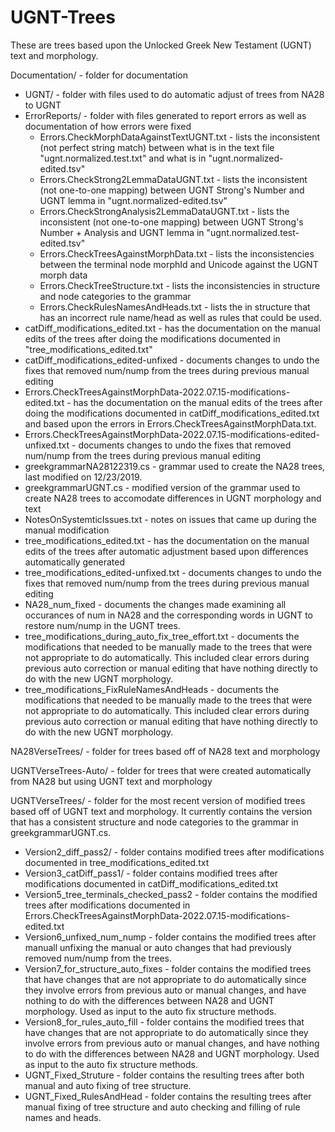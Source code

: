 # UGNT-Trees
These are trees based upon the Unlocked Greek New Testament (UGNT) text and morphology.

Documentation/ - folder for documentation
  * UGNT/ - folder with files used to do automatic adjust of trees from NA28 to UGNT
  * ErrorReports/ - folder with files generated to report errors as well as documentation of how errors were fixed
    - Errors.CheckMorphDataAgainstTextUGNT.txt - lists the inconsistent (not perfect string match) between what is in the text file "ugnt.normalized.test.txt" and what is in "ugnt.normalized-edited.tsv"
    - Errors.CheckStrong2LemmaDataUGNT.txt - lists the inconsistent (not one-to-one mapping) between UGNT Strong's Number and UGNT lemma in "ugnt.normalized-edited.tsv"
    - Errors.CheckStrongAnalysis2LemmaDataUGNT.txt - lists the inconsistent (not one-to-one mapping) between UGNT Strong's Number + Analysis and UGNT lemma in "ugnt.normalized.test-edited.tsv"
    - Errors.CheckTreesAgainstMorphData.txt - lists the inconsistencies between the terminal node morphId and Unicode against the UGNT morph data
    - Errors.CheckTreeStructure.txt - lists the inconsistencies in structure and node categories to the grammar
    - Errors.CheckRulesNamesAndHeads.txt - lists the in structure that has an incorrect rule name/head as well as rules that could be used.
  * catDiff_modifications_edited.txt - has the documentation on the manual edits of the trees after doing the modifications documented in "tree_modifications_edited.txt"
  * catDiff_modifications_edited-unfixed - documents changes to undo the fixes that removed num/nump from the trees during previous manual editing
  * Errors.CheckTreesAgainstMorphData-2022.07.15-modifications-edited.txt - has the documentation on the manual edits of the trees after doing the modifications documented in catDiff_modifications_edited.txt and based upon the errors in Errors.CheckTreesAgainstMorphData.txt.
  * Errors.CheckTreesAgainstMorphData-2022.07.15-modifications-edited-unfixed.txt - documents changes to undo the fixes that removed num/nump from the trees during previous manual editing
  * greekgrammarNA28122319.cs - grammar used to create the NA28 trees, last modified on 12/23/2019.
  * greekgrammarUGNT.cs - modified version of the grammar used to create NA28 trees to accomodate differences in UGNT morphology and text
  * NotesOnSystemticIssues.txt - notes on issues that came up during the manual modification
  * tree_modifications_edited.txt - has the documentation on the manual edits of the trees after automatic adjustment based upon differences automatically generated
  * tree_modifications_edited-unfixed.txt - documents changes to undo the fixes that removed num/nump from the trees during previous manual editing
  * NA28_num_fixed - documents the changes made examining all occurances of num in NA28 and the corresponding words in UGNT to restore num/nump in the UGNT trees.
  * tree_modifications_during_auto_fix_tree_effort.txt - documents the modifications that needed to be manually made to the trees that were not appropriate to do automatically. This included clear errors during previous auto correction or manual editing that have nothing directly to do with the new UGNT morphology.
  * tree_modifications_FixRuleNamesAndHeads - documents the modifications that needed to be manually made to the trees that were not appropriate to do automatically. This included clear errors during previous auto correction or manual editing that have nothing directly to do with the new UGNT morphology.

NA28VerseTrees/ - folder for trees based off of NA28 text and morphology

UGNTVerseTrees-Auto/ - folder for trees that were created automatically from NA28 but using UGNT text and morphology

UGNTVerseTrees/ - folder for the most recent version of modified trees based off of UGNT text and morphology. It currently contains the version that has a consistent structure and node categories to the grammar in greekgrammarUGNT.cs.
 * Version2_diff_pass2/ - folder contains modified trees after modifications documented in tree_modifications_edited.txt
 * Version3_catDiff_pass1/ - folder contains modified trees after modifications documented in catDiff_modifications_edited.txt
 * Version5_tree_terminals_checked_pass2 - folder contains the modified trees after modifications documented in Errors.CheckTreesAgainstMorphData-2022.07.15-modifications-edited.txt
 * Version6_unfixed_num_nump - folder contains the modified trees after manuall unfixing the manual or auto changes that had previously removed num/nump from the trees.
 * Version7_for_structure_auto_fixes - folder contains the modified trees that have changes that are not appropriate to do automatically since they involve errors from previous auto or manual changes, and have nothing to do with the differences between NA28 and UGNT morphology. Used as input to the auto fix structure methods.
 * Version8_for_rules_auto_fill - folder contains the modified trees that have changes that are not appropriate to do automatically since they involve errors from previous auto or manual changes, and have nothing to do with the differences between NA28 and UGNT morphology. Used as input to the auto fix structure methods.
 * UGNT_Fixed_Struture - folder contains the resulting trees after both manual and auto fixing of tree structure.
 * UGNT_Fixed_RulesAndHead - folder contains the resulting trees after manual fixing of tree structure and auto checking and filling of rule names and heads.
